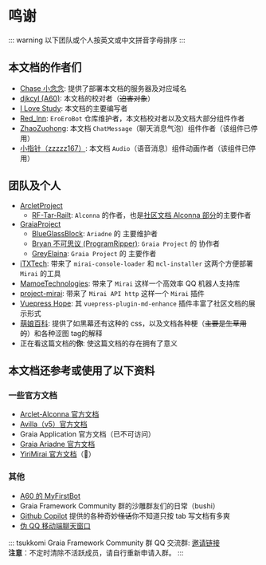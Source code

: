 # 鸣谢

::: warning
以下团队或个人按英文或中文拼音字母排序
:::

## 本文档的作者们

- [Chase 小念念](https://github.com/Little-LinNian): 提供了部署本文档的服务器及对应域名
- [djkcyl (A60)](https://github.com/djkcyl): 本文档的校对者（~~迫害对象~~）
- [I Love Study](https://github.com/I-love-study): 本文档的主要编写者
- [Red_lnn](https://github.com/Redlnn): `EroEroBot` 仓库维护者，本文档校对者以及文档大部分组件作者
- [ZhaoZuohong](https://github.com/ZhaoZuohong): 本文档 `ChatMessage`（聊天消息气泡）组件作者（该组件已停用）
- [小指针（zzzzz167）](https://github.com/zzzzz167): 本文档 `Audio`（语音消息）组件动画作者（该组件已停用）

## 团队及个人

- [ArcletProject](https://github.com/ArcletProject)
  - [RF-Tar-Railt](https://github.com/RF-Tar-Railt): `Alconna` 的作者，也是[社区文档 Alconna 部分](../guide/alconna.md)的主要作者
- [GraiaProject](https://github.com/GraiaProject)
  - [BlueGlassBlock](https://github.com/BlueGlassBlock): `Ariadne` 的 主要维护者
  - [Bryan 不可思议 (ProgramRipper)](https://github.com/ProgramRipper): `Graia Project` 的 协作者
  - [GreyElaina](https://github.com/GreyElaina): `Graia Project` 的 主要作者
- [iTXTech](https://github.com/iTXTech): 带来了 `mirai-console-loader` 和 `mcl-installer` 这两个方便部署 `Mirai` 的工具
- [MamoeTechnologies](https://github.com/mamoe): 带来了 `Mirai` 这样一个高效率 QQ 机器人支持库
- [project-mirai](https://github.com/project-mirai): 带来了 `Mirai API http` 这样一个 `Mirai` 插件
- [Vuepress Hope](https://github.com/vuepress-theme-hope): 其 `vuepress-plugin-md-enhance` 插件丰富了社区文档的展示形式
- [萌娘百科](https://zh.moegirl.org.cn/Mainpage): 提供了如<Curtain>黑幕</Curtain>还有<RubyCurtain up="RubyH">这种</RubyCurtain>的 css，以及文档各种梗（~~主要是生草用的~~）<Curtain>和各种涩图 tag</Curtain>的解释
- 正在看这篇文档的**你**: 使这篇文档的存在拥有了意义

## 本文档还参考或使用了以下资料

### 一些官方文档

- [Arclet-Alconna 官方文档](https://arcletproject.github.io/docs/alconna/tutorial/)
- [Avilla（v5）官方文档](https://autumn-psi.vercel.app)
- Graia Application 官方文档（已不可访问）
- [Graia Ariadne 官方文档](https://graia.readthedocs.io/ariadne)
- [YiriMirai 官方文档](https://yiri-mirai.wybxc.cc/docs/intro)（:herb:）

### 其他

- [A60 的 MyFirstBot](https://github.com/djkcyl/myfirstbot)
- Graia Framework Community 群的沙雕群友们的日常（bushi）
- [Github Copilot](https://copilot.github.com) 提供的各种奇妙~~怪话~~<Curtain>你不知道只按 tab 写文档有多爽</Curtain>
- [伪 QQ 移动端聊天窗口](https://github.com/Redlnn/Fake-QQ-Chat-Window)

::: tsukkomi Graia Framework Community 群
QQ 交流群: [邀请链接](https://jq.qq.com/?_wv=1027&k=VXp6plBD)  
**注意**：不定时清除不活跃成员，请自行重新申请入群。
:::
